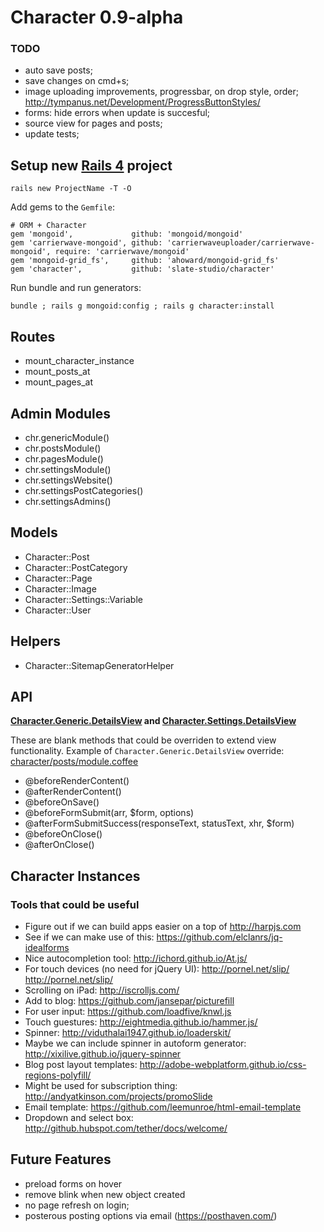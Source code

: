 # Character 0.9-alpha

### TODO

* auto save posts;
* save changes on cmd+s;
* image uploading improvements, progressbar, on drop style, order;
  http://tympanus.net/Development/ProgressButtonStyles/
* forms: hide errors when update is succesful;
* source view for pages and posts;
* update tests;


## Setup new [Rails 4](http://rubyonrails.org) project

    rails new ProjectName -T -O

Add gems to the ```Gemfile```:

    # ORM + Character
    gem 'mongoid',             github: 'mongoid/mongoid'
    gem 'carrierwave-mongoid', github: 'carrierwaveuploader/carrierwave-mongoid', require: 'carrierwave/mongoid'
    gem 'mongoid-grid_fs',     github: 'ahoward/mongoid-grid_fs'
    gem 'character',           github: 'slate-studio/character'

Run bundle and run generators:

    bundle ; rails g mongoid:config ; rails g character:install


## Routes

- mount_character_instance
- mount_posts_at
- mount_pages_at

## Admin Modules

- chr.genericModule()
- chr.postsModule()
- chr.pagesModule()
- chr.settingsModule()
- chr.settingsWebsite()
- chr.settingsPostCategories()
- chr.settingsAdmins()

## Models

- Character::Post
- Character::PostCategory
- Character::Page
- Character::Image
- Character::Settings::Variable
- Character::User

## Helpers

- Character::SitemapGeneratorHelper

## API

**[Character.Generic.DetailsView](https://github.com/slate-studio/character/blob/master/app/assets/javascripts/character/generic/details.coffee) and [Character.Settings.DetailsView](https://github.com/slate-studio/character/blob/master/app/assets/javascripts/character/settings/details.coffee)**

These are blank methods that could be overriden to extend view functionality. Example of ```Character.Generic.DetailsView``` override: [character/posts/module.coffee](https://github.com/slate-studio/character/blob/master/app/assets/javascripts/character/posts/module.coffee)

- @beforeRenderContent()
- @afterRenderContent()
- @beforeOnSave()
- @beforeFormSubmit(arr, $form, options)
- @afterFormSubmitSuccess(responseText, statusText, xhr, $form)
- @beforeOnClose()
- @afterOnClose()

## Character Instances

### Tools that could be useful

* Figure out if we can build apps easier on a top of http://harpjs.com
* See if we can make use of this: https://github.com/elclanrs/jq-idealforms
* Nice autocompletion tool: http://ichord.github.io/At.js/
* For touch devices (no need for jQuery UI): http://pornel.net/slip/ http://pornel.net/slip/
* Scrolling on iPad: http://iscrolljs.com/
* Add to blog: https://github.com/jansepar/picturefill
* For user input: https://github.com/loadfive/knwl.js
* Touch guestures: http://eightmedia.github.io/hammer.js/
* Spinner: http://viduthalai1947.github.io/loaderskit/
* Maybe we can include spinner in autoform generator: http://xixilive.github.io/jquery-spinner
* Blog post layout templates: http://adobe-webplatform.github.io/css-regions-polyfill/
* Might be used for subscription thing: http://andyatkinson.com/projects/promoSlide
* Email template: https://github.com/leemunroe/html-email-template
* Dropdown and select box: http://github.hubspot.com/tether/docs/welcome/

## Future Features

* preload forms on hover
* remove blink when new object created
* no page refresh on login;
* posterous posting options via email (https://posthaven.com/)